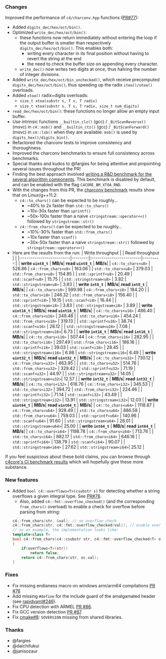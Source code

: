 ### Changes

Improved the performance of `c4/charconv.hpp` functions ([PR#77](https://github.com/biojppm/c4core/pull/77)):
  - Added `digits_dec/hex/oct/bin()`.
  - Optimized `write_dec/hex/oct/bin()`:
    - these functions now return immediately without entering the loop if the output buffer is smaller than respectively `digits_dec/hex/oct/bin()`. This enables both:
      - writing every character in its final position without having to revert the string at the end
      - the need to check the buffer size on appending every character.
    - `write_dec()` now writes two digits at once, thus halving the number of integer divisions.
  - Added `write_dec/hex/oct/bin_unchecked()`, which receive precomputed `digits_dec/hex/oct/bin()`, thus speeding up the radix `itoa()/utoa()` overloads.
  - Added `xtoa()` radix+digits overloads:
    - `size_t xtoa(substr s, T v, T radix)`
    - `size_t xtoa(substr s, T v, T radix, size_t num_digits)`
  - `read_dec/hex/oct/bin()`: these functions no longer allow an empty input buffer.
  - Use intrinsic functions `__builtin_clz()` (gcc) / `_BitScanReverse()` (msvc) in `c4::msb()` and `__builtin_ctz()` (gcc) / `_BitScanForward()` (msvc) in `c4::lsb()` when they are available. `msb()` is used by `digits_hex()/digits_bin()`.
  - Refactored the charconv tests to improve consistency and thoroughness.
  - Improved the charconv benchmarks to ensure full consistency across benchmarks.
  - Special thanks and kudos to @fargies for being attentive and pinpointing several issues throughout the PR!
  - Finding the best approach involved [writing a R&D benchmark for the several algorithm components](https://github.com/biojppm/c4core/tree/master/bm_xtoa.cpp). This benchmark is disabled by default, and can be enabled with the flag `C4CORE_BM_XTOA_RND`.
  - With the changes from this PR, the [charconv benchmark](https://github.com/biojppm/c4core/tree/master/bm_charconv.cpp) results show that on Linux/g++11.2:
    - `c4::to_chars()` can be expected to be roughly...
      - ~40% to 2x faster than `std::to_chars()`
      - ~10x-30x faster than `sprintf()`
      - ~50x-100x faster than a naive `stringstream::operator<<()` followed by `stringstream::str()`
    - `c4::from_chars()` can be expected to be roughly...
      - ~10%-30% faster than `std::from_chars()`
      - ~10x faster than `scanf()`
      - ~30x-50x faster than a naive `stringstream::str()` followed by `stringstream::operator>>()`
  - Here are the results from the run:
    | Write throughput         |         | Read throughput          |          |
    |:-------------------------|--------:|:-------------------------|---------:|
    |  **write `uint8_t`**     | **MB/s**| **read `uint8_t`**       |  **MB/s**|
    | `c4::to_chars<u8>`       |  526.86 |  `c4::from_chars<u8>`    |   163.06 |
    | `std::to_chars<u8>`      |  379.03 |  `std::from_chars<u8>`   |   154.85 |
    | `std::sprintf<u8>`       |   20.49 |  `std::scanf<u8>`        |    15.75 |
    | `std::stringstream<u8>`  |    3.82 |  `std::stringstream<u8>` |     3.83 |
    |  **write `int8_t`**      | **MB/s**| **read `int8_t`**        |  **MB/s**|
    | `c4::to_chars<i8>`       |  599.98 |  `c4::from_chars<i8>`    |   184.20 |
    | `std::to_chars<i8>`      |  246.32 |  `std::from_chars<i8>`   |   156.40 |
    | `std::sprintf<i8>`       |   19.15 |  `std::scanf<i8>`        |    16.44 |
    | `std::stringstream<i8>`  |    3.83 |  `std::stringstream<i8>` |     3.89 |
    |  **write `uint16_t`**    | **MB/s**| **read `uint16_t`**      |  **MB/s**|
    | `c4::to_chars<u16>`      |  486.40 |  `c4::from_chars<u16>`   |   349.48 |
    | `std::to_chars<u16>`     |  454.24 |  `std::from_chars<u16>`  |   319.13 |
    | `std::sprintf<u16>`      |   38.74 |  `std::scanf<u16>`       |    28.12 |
    | `std::stringstream<u16>` |    7.08 |  `std::stringstream<u16>`|     6.73 |
    |  **write `int16_t`**     | **MB/s**| **read `int16_t`**       |  **MB/s**|
    | `c4::to_chars<i16>`      |  507.44 |  `c4::from_chars<i16>`   |   282.95 |
    | `std::to_chars<i16>`     |  297.49 |  `std::from_chars<i16>`  |   186.18 |
    | `std::sprintf<i16>`      |   39.03 |  `std::scanf<i16>`       |    28.45 |
    | `std::stringstream<i16>` |    6.98 |  `std::stringstream<i16>`|     6.49 |
    |  **write `uint32_t`**    | **MB/s**| **read `uint32_t`**      |  **MB/s**|
    | `c4::to_chars<u32>`      |  730.12 |  `c4::from_chars<u32>`   |   463.95 |
    | `std::to_chars<u32>`     |  514.76 |  `std::from_chars<u32>`  |   329.42 |
    | `std::sprintf<u32>`      |   71.19 |  `std::scanf<u32>`       |    44.97 |
    | `std::stringstream<u32>` |   14.05 |  `std::stringstream<u32>`|    12.57 |
    |  **write `int32_t`**     | **MB/s**| **read `int32_t`**       |  **MB/s**|
    | `c4::to_chars<i32>`      |  618.76 |  `c4::from_chars<i32>`   |   345.53 |
    | `std::to_chars<i32>`     |  394.72 |  `std::from_chars<i32>`  |   224.46 |
    | `std::sprintf<i32>`      |   71.14 |  `std::scanf<i32>`       |    43.49 |
    | `std::stringstream<i32>` |   13.91 |  `std::stringstream<i32>`|    12.03 |
    |  **write `uint64_t`**    | **MB/s**| **read `uint64_t`**      |  **MB/s**|
    | `c4::to_chars<u64>`      | 1118.87 |  `c4::from_chars<u64>`   |   928.49 |
    | `std::to_chars<u64>`     |  886.58 |  `std::from_chars<u64>`  |   759.03 |
    | `std::sprintf<u64>`      |  140.96 |  `std::scanf<u64>`       |    91.60 |
    | `std::stringstream<u64>` |   28.01 |  `std::stringstream<u64>`|    25.00 |
    |  **write `int64_t`**     | **MB/s**| **read `int64_t`**       |  **MB/s**|
    | `c4::to_chars<i64>`      | 1198.78 |  `c4::from_chars<i64>`   |   713.76 |
    | `std::to_chars<i64>`     |  882.17 |  `std::from_chars<i64>`  |   646.18 |
    | `std::sprintf<i64>`      |  138.79 |  `std::scanf<i64>`       |    90.07 |
    | `std::stringstream<i64>` |   27.62 |  `std::stringstream<i64>`|    25.12 |

If you feel suspicious about these bold claims, you can browse through [c4core's CI benchmark results](https://github.com/biojppm/c4core/actions/workflows/benchmarks.yml) which will hopefully give these more substance.


### New features

- Added `bool c4::overflows<T>(csubstr s)` for detecting whether a string overflows a given integral type. See [PR#78](https://github.com/biojppm/c4core/pull/78).
  - Also, added `c4::fmt::overflow_checked()` (and the corresponding `from_chars()` overload) to enable a check for overflow before parsing from string:
  ```c++
  c4::from_chars(str, &val); // no overflow check
  c4::from_chars(str, c4::fmt::overflow_checked(val)); // enable overflow check
  // as an example, the implementation looks like:
  template<class T>
  bool c4::from_chars(c4::csubstr str, c4::fmt::overflow_checked<T> oc)
  {
      if(overflows<T>(str))
          return false;
      return c4::from_chars(str, oc.val);
  }
  ```

### Fixes

- Fix missing endianess macro on windows arm/arm64 compilations [PR #76](https://github.com/biojppm/c4core/pull/76)
- Add missing `#define` for the include guard of the amalgamated header (see [rapidyaml#246](https://github.com/biojppm/rapidyaml/issues/246)).
- Fix CPU detection with ARMEL [PR #86](https://github.com/biojppm/c4core/pull/86).
- Fix GCC version detection [PR #87](https://github.com/biojppm/c4core/pull/87).
- Fix [cmake#8](https://github.com/biojppm/cmake/issues/8): `SOVERSION` missing from shared libraries.

### Thanks

- @fargies
- @daichifukui
- @janisozaur
